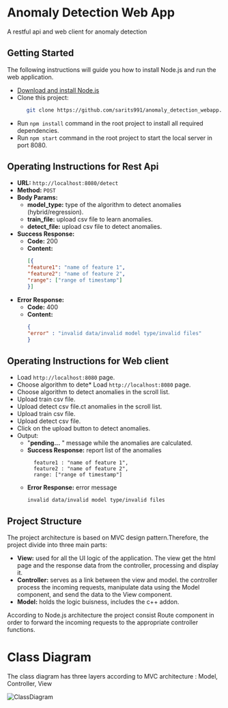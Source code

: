 # Anomaly Detection Web App

A restful api and web client for anomaly detection

## Getting Started
The following instructions will guide you how to install Node.js and run the web application.
* [Download and install Node.js](https://nodejs.org/en/download/)
* Clone this project:
    ```bash
       git clone https://github.com/sarits991/anomaly_detection_webapp.git
   ```
* Run `npm install` command in the root project to install all required dependencies.
* Run `npm start` command in the root project to start the local server in port 8080.

## Operating Instructions for Rest Api
* **URL:** `http://localhost:8080/detect`
* **Method:** `POST`
* **Body Params:**
  * **model_type:** type of the algorithm to detect anomalies (hybrid/regression).
  * **train_file:** upload csv file to learn anomalies.
  * **detect_file:** upload csv file to detect anomalies.
* **Success Response:**
  * **Code:** 200
  * **Content:**
    ```json
    [{
    "feature1": "name of feature 1",
    "feature2": "name of feature 2",
    "range": ["range of timestamp"]
    }]
    ```
* **Error Response:**
  * **Code:** 400
  * **Content:**
    ```json
    {
    "error" : "invalid data/invalid model type/invalid files"
    }
    ```

## Operating Instructions for Web client
* Load `http://localhost:8080` page.
* Choose algorithm to dete* Load `http://localhost:8080` page.
* Choose algorithm to detect anomalies in the scroll list.
* Upload train csv file.
* Upload detect csv file.ct anomalies in the scroll list.
* Upload train csv file.
* Upload detect csv file.
* Click on the upload button to detect anomalies.
* Output:
  * "**pending...** " message while the anomalies are calculated.
  * **Success Response:** report list of the anomalies
     ``` 
       feature1 : "name of feature 1",
       feature2 : "name of feature 2",
       range: ["range of timestamp"]
     ```
  * **Error Response:** error message
    ```
    invalid data/invalid model type/invalid files
    ```

## Project Structure
The project architecture is based on MVC design pattern.Therefore, the project divide into three main parts:
* **View:** used for all the UI logic of the application. The view get the html page and the response data from the controller, processing and display it.
* **Controller:** serves as a link between the view and model. the controller process the incoming requests,
  manipulate data using the Model component, and send the data to the View component.
* **Model:** holds the logic buisness, includes the c++ addon.

According to Node.js architecture the project consist Route component in order to forward the incoming requests to the appropriate controller functions.

# Class Diagram

The class diagram has three layers according to MVC architecture : Model, Controller, View

![ClassDiagram](https://github.com/sarits991/anomaly_detection_webapp/tree/develop/webapp_uml.png)